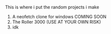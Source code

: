 This is where i put the random projects i make

1. A neofetch clone for windows COMING SOON
2. The Roller 3000 (USE AT YOUR OWN RISK)
3. idk
